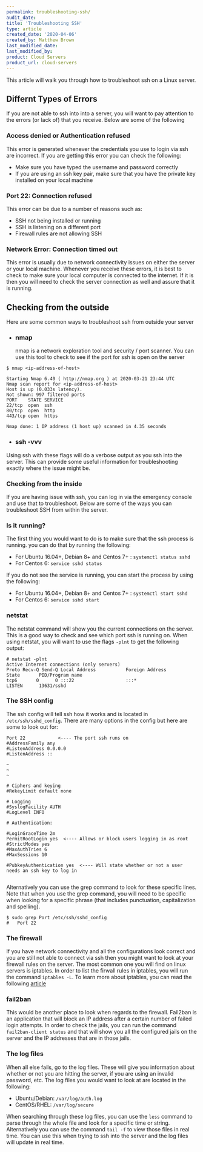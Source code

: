 ```yaml
---
permalink: troubleshooting-ssh/
audit_date:
title: 'Troubleshooting SSH'
type: article
created_date: '2020-04-06'
created_by: Matthew Brown
last_modified_date: 
last_modified_by: 
product: Cloud Servers
product_url: cloud-servers
---
```


This article will walk you through how to troubleshoot ssh on a Linux server.

## Differnt Types of Errors

If you are not able to ssh into into a server, you will want to pay attention to the errors (or lack of) that you receive. Below are some of the following

### Access denied or Authentication refused

This error is generated whenever the credentials you use to login via ssh are incorrect. If you are getting this error you can check the following:

- Make sure you have typed the username and password correctly
- If you are using an ssh key pair, make sure that you have the private key installed on your local machine

### Port 22: Connection refused

This error can be due to a number of reasons such as:

- SSH not being installed or running
- SSH is listening on a different port
- Firewall rules are not allowing SSH

### Network Error: Connection timed out

This error is usually due to network connectivity issues on either the server or your local machine. Whenever you receive these errors, it is best to check to make sure your local computer is connected to the internet. If it is then you will need to check the server connection as well and assure that it is running.

## Checking from the outside

Here are some common ways to troubleshoot ssh from outside your server

- ### nmap
     nmap is a network exploration tool and security / port scanner. You can use this tool to check to see if the port for ssh is open on the server

```
$ nmap <ip-address-of-host>

Starting Nmap 6.40 ( http://nmap.org ) at 2020-03-21 23:44 UTC
Nmap scan report for <ip-address-of-host>
Host is up (0.033s latency).
Not shown: 997 filtered ports
PORT    STATE SERVICE
22/tcp  open  ssh
80/tcp  open  http
443/tcp open  https

Nmap done: 1 IP address (1 host up) scanned in 4.35 seconds

```

- ### ssh -vvv

Using ssh with these flags will do a verbose output as you ssh into the server. This can provide some useful information for troubleshooting exactly where the issue might be.



### Checking from the inside

If you are having issue with ssh, you can log in via the emergency console and use that to troubleshoot. Below are some of the ways you can troubleshoot SSH from within the server.

### Is it running?

The first thing you would want to do is to make sure that the ssh process is running. you can do that by running the following:

- For Ubuntu 16.04+, Debian 8+ and Centos 7+ : `systemctl status sshd`
- For Centos 6: `service sshd status`

If you do not see the service is running, you can start the process by using the following:

- For Ubuntu 16.04+, Debian 8+ and Centos 7+ : `systemctl start sshd`
- For Centos 6: `service sshd start`


### netstat

The netstat command will show you the current connections on the server. This is a good way to check and see which port ssh is running on. When using netstat, you will want to use the flags `-plnt` to get the following output:

```
# netstat -plnt
Active Internet connections (only servers)
Proto Recv-Q Send-Q Local Address           Foreign Address         State       PID/Program name    
tcp6       0      0 :::22                   :::*                    LISTEN      13631/sshd             

```

### The SSH config

The ssh config will tell ssh how it works and is located in `/etc/ssh/sshd_config`. There are many options in the config but here are some to look out for:

```
Port 22            <---- The port ssh runs on
#AddressFamily any
#ListenAddress 0.0.0.0
#ListenAddress ::

~
~
~

# Ciphers and keying
#RekeyLimit default none

# Logging
#SyslogFacility AUTH
#LogLevel INFO

# Authentication:

#LoginGraceTime 2m
PermitRootLogin yes  <---- Allows or block users logging in as root
#StrictModes yes
#MaxAuthTries 6
#MaxSessions 10

#PubkeyAuthentication yes  <---- Will state whether or not a user needs an ssh key to log in


```

Alternatively you can use the grep command to look for these specific lines. Note that when you use the grep command, you will need to be specific when looking for a specific phrase (that includes punctuation, capitalization and spelling).
```
$ sudo grep Port /etc/ssh/sshd_config
#   Port 22

```

### The firewall

If you have network connectivity and all the configurations look correct and you are still not able to connect via ssh then you might want to look at your firewall rules on the server. The most common one you will find on linux servers is iptables. In order to list the firwall rules in iptables, you will run the command `iptables -L`. To learn more about iptables, you can read the following [article][b9e96f79]

  [b9e96f79]: https://support.rackspace.com/how-to/introduction-to-iptables/ "iptables"

### fail2ban

This would be another place to look when regards to the firewall. Fail2ban is an application that will block an IP address after a certain number of failed login attempts. In order to check the jails, you can run the command `fail2ban-client status` and that will show you all the configured jails on the server and the IP addresses that are in those jails.



### The log files

When all else fails, go to the log files. These will give you information about whether or not you are hitting the server, if you are using an invalid password, etc. The log files you would want to look at are located in the following:

- Ubuntu/Debian: `/var/log/auth.log`
- CentOS/RHEL: `/var/log/secure`

When searching through these log files, you can use the `less` command to parse through the whole file and look for a specific time or string. Alternatively you can use the command `tail -f` to view those files in real time. You can use this when trying to ssh into the server and the log files will update in real time.
